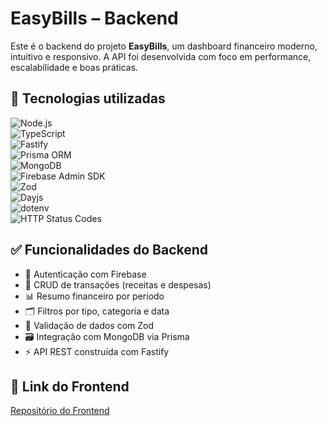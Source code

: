 # EasyBills – Backend

Este é o backend do projeto **EasyBills**, um dashboard financeiro moderno, intuitivo e responsivo. A API foi desenvolvida com foco em performance, escalabilidade e boas práticas.

## 🚀 Tecnologias utilizadas

![Node.js](https://img.shields.io/badge/Node.js-339933?style=for-the-badge&logo=nodedotjs&logoColor=white)<br/>
![TypeScript](https://img.shields.io/badge/TypeScript-3178C6?style=for-the-badge&logo=typescript&logoColor=white)<br/>
![Fastify](https://img.shields.io/badge/Fastify-000000?style=for-the-badge&logo=fastify&logoColor=white)<br/>
![Prisma ORM](https://img.shields.io/badge/Prisma-2D3748?style=for-the-badge&logo=prisma&logoColor=white)<br/>
![MongoDB](https://img.shields.io/badge/MongoDB-47A248?style=for-the-badge&logo=mongodb&logoColor=white)<br/>
![Firebase Admin SDK](https://img.shields.io/badge/Firebase-FFCA28?style=for-the-badge&logo=firebase&logoColor=black)<br/>
![Zod](https://img.shields.io/badge/Zod-000000?style=for-the-badge&logo=zod&logoColor=white)<br/>
![Dayjs](https://img.shields.io/badge/Dayjs-FF6600?style=for-the-badge&logo=day.js&logoColor=white)<br/>
![dotenv](https://img.shields.io/badge/dotenv-000000?style=for-the-badge&logo=dotenv&logoColor=white)<br/>
![HTTP Status Codes](https://img.shields.io/badge/HTTP_Status_Codes-4A90E2?style=for-the-badge&logo=http&logoColor=white)<br/>

## ✅ Funcionalidades do Backend

- 🔐 Autenticação com Firebase
- 🧾 CRUD de transações (receitas e despesas)
- 📊 Resumo financeiro por período
- 🗂️ Filtros por tipo, categoria e data
- 🧪 Validação de dados com Zod
- 🗃️ Integração com MongoDB via Prisma
- ⚡ API REST construída com Fastify


## 🔗 Link do Frontend

[Repositório do Frontend](https://github.com/lucasfgaldinos/easybills-interface)


